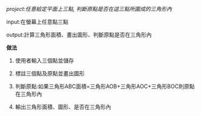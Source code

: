 
*project:任意給定平面上三點, 判斷原點是否在這三點所圍成的三角形內*

input:在螢幕上任意點三點

output:計算三角形面積、畫出圖形、判斷原點是否在三角形內


**做法**

1. 使用者輸入三個點並儲存

2. 標註三個點及原點並畫出圖形

3. 判斷原點:如果三角形ABC面積=三角形AOB+三角形AOC+三角形BOC則原點在三角形內

4. 輸出三角形面積、圖形、是否在三角形內

